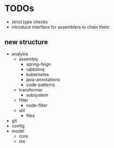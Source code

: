 # TODOs

- strict type checks
- introduce interface for assemblers to chain them

## new structure

- analysis
  - assembly
    - spring-feign
    - rabbitmq
    - kubernetes
    - java-annotations
    - code-patterns
  - transformer
    - subsystem
  - filter
    - node-filter
  - util
    - files
- git
- config
- model
  - core
  - ms